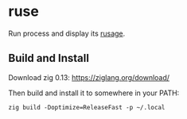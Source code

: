 # ruse

Run process and display its [rusage](https://man7.org/linux/man-pages/man2/getrusage.2.html).

## Build and Install

Download zig 0.13: https://ziglang.org/download/

Then build and install it to somewhere in your PATH:

```
zig build -Doptimize=ReleaseFast -p ~/.local
```

